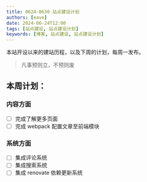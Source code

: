 ```yaml
---
title: 0624-0630 站点建设计划
authors: [eave]
date: 2024-06-24T12:00
tags: [站点建设, 站点建设计划]
keywords: [博客, 站点建设, 站点建设计划]
---
```


本站开设以来的建站历程，以及下周的计划，每周一发布。

> 凡事预则立，不预则废

<!-- truncate -->

## 本周计划：

### 内容方面

- [ ] 完成了解更多页面
- [ ] 完成 webpack 配置文章至前端模块

### 系统方面

- [ ] 集成评论系统
- [ ] 集成搜索系统
- [ ] 集成 renovate 依赖更新系统